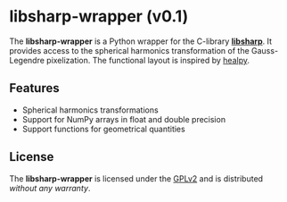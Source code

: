 libsharp-wrapper (v0.1)
=======================

The **libsharp-wrapper** is a Python wrapper for the C-library
[**libsharp**](http://sourceforge.net/projects/libsharp/).
It provides access to the spherical harmonics transformation of the
Gauss-Legendre pixelization. The functional layout is inspired by
[healpy](https://github.com/healpy/healpy).

Features
--------

- Spherical harmonics transformations
- Support for NumPy arrays in float and double precision
- Support functions for geometrical quantities

License
-------

The **libsharp-wrapper** is licensed under the
[GPLv2](http://www.gnu.org/licenses/old-licenses/gpl-2.0.html)
and is distributed *without any warranty*.
